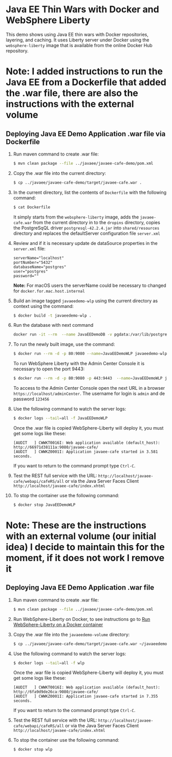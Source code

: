 # Java EE Thin Wars with Docker and WebSphere Liberty
This demo shows using Java EE thin wars with Docker repositories, layering, and caching. It uses Liberty server under Docker using the `websphere-liberty` image that is available from the online Docker Hub repository.

# Note: I added instructions to run the Java EE from a Dockerfile that added the .war file, there are also the instructions with the external volume

## Deploying Java EE Demo Application .war file via Dockerfile

1. Run maven command to create .war file: 

    ```bash
    $ mvn clean package --file ../javaee/javaee-cafe-demo/pom.xml
    ```
    
2. Copy the .war file into the current directory:

    ```bash
    $ cp ../javaee/javaee-cafe-demo/target/javaee-cafe.war .
    ```

3. In the current directory, list the contents of `Dockerfile` with the following command:

	```bash
	$ cat Dockerfile
	```
   	
   It simply starts from the `websphere-liberty` image, adds the `javaee-cafe.war` from the current directory in to the `dropins` directory, copies the PostgreSqQL driver `postgresql-42.2.4.jar` into `shared/resources` directory and replaces the defaultServer configuration file `server.xml` 

4. Review and if it is necessary update de dataSource properties in the `server.xml` file:

	```
	serverName="localhost"
	portNumber="5432"
	databaseName="postgres"
	user="postgres"
	password=""
    ```                   
	**Note:** For macOS users the serverName could be necessary to changed for `docker.for.mac.host.internal`

5. Build an image tagged `javaeedemo-wlp` using the current directory as context using the command:

	```bash
	$ docker build -t javaeedemo-wlp .
	```

6. Run the database with next command

	```bash
	docker run -it --rm  --name JavaEEDemoDB -v pgdata:/var/lib/postgresql/data -p 5432:5432 -d postgres
	```    

7. To run the newly built image, use the command:

	```bash
	$ docker run --rm -d -p 80:9080 --name=JavaEEDemoWLP javaeedemo-wlp
	```

	To run WebSphere Liberty with the Admin Center Console it is necessary to open the port 9443:
	 	
	```bash
	$ docker run --rm -d -p 80:9080 -p 443:9443  --name=JavaEEDemoWLP javaeedemo-wlp
	```
	
	To access to the Admin Center Console open the next URL in a browser `https://localhost/adminCenter`. The username for login is `admin` and de password `123456` 
	
8. Use the following command to watch the server logs:

	```bash
	$ docker logs --tail=all -f JavaEEDemoWLP
	```
    Once the .war file is copied WebSphere-Liberty will deploy it, you must get some logs like these:
    
	```
	[AUDIT   ] CWWKT0016I: Web application available (default_host): http://66971d38111a:9080/javaee-cafe/
	[AUDIT   ] CWWKZ0001I: Application javaee-cafe started in 3.581 seconds.
	```
    
   If you want to return to the command prompt type `Ctrl-C`.

9. Test the REST full service with the URL: `http://localhost/javaee-cafe/webapi/cafeRS/all` or via the Java Server Faces Client `http://localhost/javaee-cafe/index.xhtml`

10. To stop the container use the following command:

	```bash
	$ docker stop JavaEEDemoWLP
	```






# Note: These are the instructions with an external volume (our initial idea) I decide to maintain this for the moment, if it does not work I remove it

## Deploying Java EE Demo Application .war file

1. Run maven command to create .war file: 

    ```bash
    $ mvn clean package --file ../javaee/javaee-cafe-demo/pom.xml
    ```

2. Run WebSphere-Liberty on Docker, to see instructions go to [Run WebSphere-Liberty on a Docker container](../mounted-volume/README.md)

3. Copy the .war file into the `javaeedemo-volume` directory:

    ```bash
    $ cp ../javaee/javaee-cafe-demo/target/javaee-cafe.war ~/javaeedemo-volume
    ```
4. Use the following command to watch the server logs:

    ```bash
    $ docker logs --tail=all -f wlp
    ```
    Once the .war file is copied WebSphere-Liberty will deploy it, you must get some logs like these:
    ```    
    [AUDIT   ] CWWKT0016I: Web application available (default_host): http://6fa9d9de26ca:9080/javaee-cafe/
    [AUDIT   ] CWWKZ0001I: Application javaee-cafe started in 7.355 seconds.
    ```    
    
   If you want to return to the command prompt type `Ctrl-C`.

5. Test the REST full service with the URL: `http://localhost/javaee-cafe/webapi/cafeRS/all`
 or via the Java Server Faces Client `http://localhost/javaee-cafe/index.xhtml`

6. To stop the container use the following command:

    ```bash
    $ docker stop wlp
    ```
